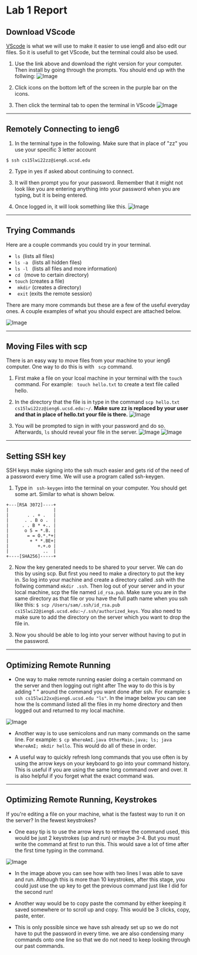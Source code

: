 # Lab 1 Report
## Download VScode

[VScode](https://code.visualstudio.com) is what we will use to make it easier to use ieng6 and also edit our files. So it is usefull to get VScode, but the terminal could also be used. 

1. Use the link above and download the right version for your computer. Then install by going through the prompts. You should end up with the follwing: 
![Image](VScodeWelc.png)

2. Click icons on the bottom left of the screen in the purple bar on the icons.

3. Then click the terminal tab to open the terminal in VScode
![Image](VScodeTerminal.png)

---

## Remotely Connecting to ieng6

1. In the terminal type in the following. Make sure that in place of "zz" you use your specific 3 letter account
```
$ ssh cs15lwi22zz@ieng6.ucsd.edu
```

2. Type in yes if asked about continuing to connect. 

3. It will then prompt you for your password. Remember that it might not look like you are entering anything into your password when you are typing, but it is being entered. 

4. Once logged in, it will look something like this. 
![Image](VScodeSsh.png)

---
## Trying Commands

Here are a couple commands you could try in your terminal. 


- ```ls ```(lists all files)
- ```ls -a ``` (lists all hidden files)
-  ```ls -l ``` (lists all files and more information)
- ```cd ``` (move to certain directory)
-  ``` touch ``` (creates a file)
-   ```  mkdir ``` (creates a directory)
-   ```  exit ``` (exits the remote session)

There are many more commands but these are a few of the useful everyday ones. A couple examples of what you should expect are attached below. 

![Image](VScodeCommands.png)

---
## Moving Files with scp

There is an easy way to move files from your machine to your ieng6 computer. One way to do this is with ```  scp ```  command. 

1. First make a file on your lcoal machine in your terminal with the ``` touch ``` command. For example: ``` touch hello.txt``` to create a text file called hello. 

2. In the directory that the file is in type in the command ``` scp hello.txt cs15lwi22zz@ieng6.ucsd.edu:~/ ```. **Make sure zz is replaced by your user and that in place of hello.txt your file is there.**
![Image](VScodescp.png)


3. You will be prompted to sign in with your password and do so. Afterwards, ``` ls ``` should reveal your file in the server.
![Image](VScodescpex.png)
![Image](VScodescpssh.png)

---
## Setting SSH key
SSH keys make signing into the ssh much easier and gets rid of the need of a password every time. We will use a program called ssh-keygen. 

1. Type in ``` ssh-keygen``` into the terminal on your computer. You should get some art. Similar to what is shown below. 
```
+---[RSA 3072]----+
|                 |
|       . . + .   |
|      . . B o .  |
|     . . B * +.. |
|      o S = *.B. |
|       = = O.*.*+|
|        + * *.BE+|
|           +.+.o |
|             ..  |
+----[SHA256]-----+
```

2. Now the key generated needs to be shared to your server. We can do this by using scp. But first you need to make a directory to put the key in. So log into your machine and create a directory called .ssh with the follwing command ```mkdir .ssh```. Then log out of your server and in your local machine, scp the file named ``` id_rsa.pub ```. Make sure you are in the same directory as that file or you have the full path name when you ssh like this: ```$ scp /Users/sam/.ssh/id_rsa.pub cs15lwi22@ieng6.ucsd.edu:~/.ssh/authorized_keys```. You also need to make sure to add the directory on the server which you want to drop the file in. 

3. Now you should be able to log into your server without having to put in the password.

---
## Optimizing Remote Running

* One way to make remote running easier doing a certain command on the server and then logging out right after The way to do this is by adding " " around the command you want done after ssh. For example: ``` $ ssh cs15lwi22xx@ieng6.ucsd.edu "ls" ```. In the image below you can see how the ls command listed all the files in my home directory and then logged out and returned to my local machine.

![Image](VScodesshop.png)


* Another way is to use semicolons and run many commands on the same line. For example: ```$ cp WhereAmI.java OtherMain.java; ls; java WhereAmI; mkdir hello```. This would do all of these in order.

* A useful way to quickly refresh long commands that you use often is by using the arrow keys on your keyboard to go into your command history. This is useful if you are using the same long command over and over. It is also helpful if you forget what the exact command was. 

---
## Optimizing Remote Running, Keystrokes

If you're editing a file on your machine, what is the fastest way to run it on the server? In the fewest keystrokes? 

* One easy tip is to use the arrow keys to retrieve the command used, this would be just 2 keystrokes (up and run) or maybe 3-4. But you must write the command at first to run this. This would save a lot of time after the first time typing in the command.

![Image](VScodekeystroke1.png)


* In the image above you can see how with two lines I was able to save and run. Although this is more than 10 keystrokes, after this stage, you could just use the up key to get the previous command just like I did for the second run!

* Another way would be to copy paste the command by either keeping it saved somewhere or to scroll up and copy. This would be 3 clicks, copy, paste, enter.

* This is only possible since we have ssh already set up so we do not have to put the password in every time. we are also condensing many commands onto one line so that we do not need to keep looking through our past commands. 